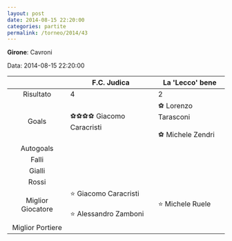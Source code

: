 ```yaml
---
layout: post
date: 2014-08-15 22:20:00
categories: partite
permalink: /torneo/2014/43
---
```

**Girone**: Cavroni

Data: 2014-08-15 22:20:00

| | F.C. Judica | La 'Lecco' bene |
|:-----:|-----|-----|
Risultato|4|2
Goals|⚽⚽⚽⚽ Giacomo Caracristi|⚽ Lorenzo Tarasconi<br/><br/>⚽ Michele Zendri<br/>
Autogoals||
Falli||
Gialli||
Rossi||
Miglior Giocatore|⭐ Giacomo Caracristi<br/><br/>⭐ Alessandro Zamboni<br/>|⭐ Michele Ruele<br/>
Miglior Portiere||